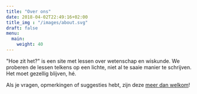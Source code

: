 ```yaml
---
title: "Over ons"
date: 2018-04-02T22:49:16+02:00
title_img : "/images/about.svg"
draft: false
menu:
  main:
    weight: 40
---
```

"Hoe zit het?" is een site met lessen over wetenschap en wiskunde. We proberen de lessen telkens op een lichte, niet al te saaie manier te schrijven. Het moet gezellig blijven, hé.

Als je vragen, opmerkingen of suggesties hebt, zijn deze [meer dan welkom](/contact)!
